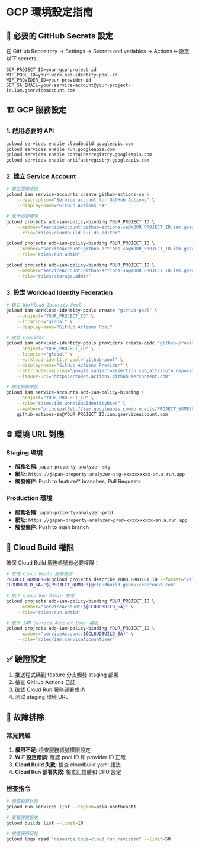# GCP 環境設定指南

## 🔧 必要的 GitHub Secrets 設定

在 GitHub Repository → Settings → Secrets and variables → Actions 中設定以下 secrets：

```
GCP_PROJECT_ID=your-gcp-project-id
WIF_POOL_ID=your-workload-identity-pool-id  
WIF_PROVIDER_ID=your-provider-id
GCP_SA_EMAIL=your-service-account@your-project-id.iam.gserviceaccount.com
```

## 🏗️ GCP 服務設定

### 1. 啟用必要的 API

```bash
gcloud services enable cloudbuild.googleapis.com
gcloud services enable run.googleapis.com
gcloud services enable containerregistry.googleapis.com
gcloud services enable artifactregistry.googleapis.com
```

### 2. 建立 Service Account

```bash
# 建立服務帳號
gcloud iam service-accounts create github-actions-sa \
    --description="Service account for GitHub Actions" \
    --display-name="GitHub Actions SA"

# 賦予必要權限
gcloud projects add-iam-policy-binding YOUR_PROJECT_ID \
    --member="serviceAccount:github-actions-sa@YOUR_PROJECT_ID.iam.gserviceaccount.com" \
    --role="roles/cloudbuild.builds.editor"

gcloud projects add-iam-policy-binding YOUR_PROJECT_ID \
    --member="serviceAccount:github-actions-sa@YOUR_PROJECT_ID.iam.gserviceaccount.com" \
    --role="roles/run.admin"

gcloud projects add-iam-policy-binding YOUR_PROJECT_ID \
    --member="serviceAccount:github-actions-sa@YOUR_PROJECT_ID.iam.gserviceaccount.com" \
    --role="roles/storage.admin"
```

### 3. 設定 Workload Identity Federation

```bash
# 建立 Workload Identity Pool
gcloud iam workload-identity-pools create "github-pool" \
    --project="YOUR_PROJECT_ID" \
    --location="global" \
    --display-name="GitHub Actions Pool"

# 建立 Provider
gcloud iam workload-identity-pools providers create-oidc "github-provider" \
    --project="YOUR_PROJECT_ID" \
    --location="global" \
    --workload-identity-pool="github-pool" \
    --display-name="GitHub Actions Provider" \
    --attribute-mapping="google.subject=assertion.sub,attribute.repository=assertion.repository,attribute.actor=assertion.actor" \
    --issuer-uri="https://token.actions.githubusercontent.com"

# 綁定服務帳號
gcloud iam service-accounts add-iam-policy-binding \
    --project="YOUR_PROJECT_ID" \
    --role="roles/iam.workloadIdentityUser" \
    --member="principalSet://iam.googleapis.com/projects/PROJECT_NUMBER/locations/global/workloadIdentityPools/github-pool/attribute.repository/YOUR_GITHUB_USERNAME/japan-property-analyzer" \
    github-actions-sa@YOUR_PROJECT_ID.iam.gserviceaccount.com
```

## 🌐 環境 URL 對應

### Staging 環境
- **服務名稱**: `japan-property-analyzer-stg`
- **網址**: `https://japan-property-analyzer-stg-xxxxxxxxxx-an.a.run.app`
- **觸發條件**: Push to feature/* branches, Pull Requests

### Production 環境  
- **服務名稱**: `japan-property-analyzer-prod`
- **網址**: `https://japan-property-analyzer-prod-xxxxxxxxxx-an.a.run.app`
- **觸發條件**: Push to main branch

## 🔐 Cloud Build 權限

確保 Cloud Build 服務帳號有必要權限：

```bash
# 取得 Cloud Build 服務帳號
PROJECT_NUMBER=$(gcloud projects describe YOUR_PROJECT_ID --format="value(projectNumber)")
CLOUDBUILD_SA="${PROJECT_NUMBER}@cloudbuild.gserviceaccount.com"

# 賦予 Cloud Run Admin 權限
gcloud projects add-iam-policy-binding YOUR_PROJECT_ID \
    --member="serviceAccount:${CLOUDBUILD_SA}" \
    --role="roles/run.admin"

# 賦予 IAM Service Account User 權限
gcloud projects add-iam-policy-binding YOUR_PROJECT_ID \
    --member="serviceAccount:${CLOUDBUILD_SA}" \
    --role="roles/iam.serviceAccountUser"
```

## ✅ 驗證設定

1. 推送程式碼到 feature 分支觸發 staging 部署
2. 檢查 GitHub Actions 日誌
3. 確認 Cloud Run 服務部署成功
4. 測試 staging 環境 URL

## 🚨 故障排除

### 常見問題
1. **權限不足**: 檢查服務帳號權限設定
2. **WIF 設定錯誤**: 確認 pool ID 和 provider ID 正確
3. **Cloud Build 失敗**: 檢查 cloudbuild.yaml 語法
4. **Cloud Run 部署失敗**: 檢查記憶體和 CPU 設定

### 檢查指令
```bash
# 檢查服務狀態
gcloud run services list --region=asia-northeast1

# 查看建置歷史
gcloud builds list --limit=10

# 檢查服務日誌
gcloud logs read "resource.type=cloud_run_revision" --limit=50
``` 